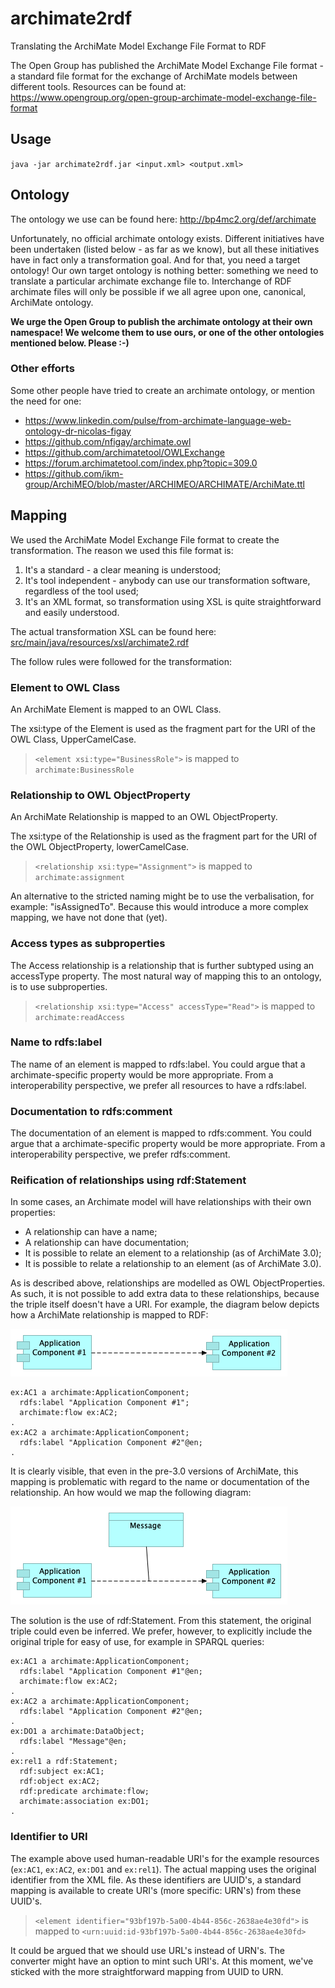 # archimate2rdf
Translating the ArchiMate Model Exchange File Format to RDF

The Open Group has published the ArchiMate Model Exchange File format - a standard file format for the exchange of ArchiMate models between different tools. Resources can be found at: https://www.opengroup.org/open-group-archimate-model-exchange-file-format

## Usage

`java -jar archimate2rdf.jar <input.xml> <output.xml>`

## Ontology

The ontology we use can be found here: http://bp4mc2.org/def/archimate

Unfortunately, no official archimate ontology exists. Different initiatives have been undertaken (listed below - as far as we know), but all these initiatives have in fact only a transformation goal. And for that, you need a target ontology! Our own target ontology is nothing better: something we need to translate a particular archimate exchange file to. Interchange of RDF archimate files will only be possible if we all agree upon one, canonical, ArchiMate ontology.

**We urge the Open Group to publish the archimate ontology at their own namespace! We welcome them to use ours, or one of the other ontologies mentioned below. Please :-)**

### Other efforts

Some other people have tried to create an archimate ontology, or mention the need for one:

- https://www.linkedin.com/pulse/from-archimate-language-web-ontology-dr-nicolas-figay
- https://github.com/nfigay/archimate.owl
- https://github.com/archimatetool/OWLExchange
- https://forum.archimatetool.com/index.php?topic=309.0
- https://github.com/ikm-group/ArchiMEO/blob/master/ARCHIMEO/ARCHIMATE/ArchiMate.ttl

## Mapping

We used the ArchiMate Model Exchange File format to create the transformation. The reason we used this file format is:

1. It's a standard - a clear meaning is understood;
2. It's tool independent - anybody can use our transformation software, regardless of the tool used;
3. It's an XML format, so transformation using XSL is quite straightforward and easily understood.

The actual transformation XSL can be found here: [src/main/java/resources/xsl/archimate2.rdf](https://github.com/bp4mc2/archimate2rdf/blob/master/src/main/resources/xsl/archimate2rdf.xsl)

The follow rules were followed for the transformation:

### Element to OWL Class
An ArchiMate Element is mapped to an OWL Class.

The xsi:type of the Element is used as the fragment part for the URI of the OWL Class, UpperCamelCase.

> `<element xsi:type="BusinessRole">` is mapped to `archimate:BusinessRole`

### Relationship to OWL ObjectProperty
An ArchiMate Relationship is mapped to an OWL ObjectProperty.

The xsi:type of the Relationship is used as the fragment part for the URI of the OWL ObjectProperty, lowerCamelCase.

> `<relationship xsi:type="Assignment">` is mapped to `archimate:assignment`

An alternative to the stricted naming might be to use the verbalisation, for example: "isAssignedTo". Because this would introduce a more complex mapping, we have not done that (yet).

### Access types as subproperties
The Access relationship is a relationship that is further subtyped using an accessType property. The most natural way of mapping this to an ontology, is to use subproperties.

> `<relationship xsi:type="Access" accessType="Read">` is mapped to `archimate:readAccess`

### Name to rdfs:label
The name of an element is mapped to rdfs:label. You could argue that a archimate-specific property would be more appropriate. From a interoperability perspective, we prefer all resources to have a rdfs:label.

### Documentation to rdfs:comment
The documentation of an element is mapped to rdfs:comment. You could argue that a archimate-specific property would be more appropriate. From a interoperability perspective, we prefer rdfs:comment.

### Reification of relationships using rdf:Statement
In some cases, an Archimate model will have relationships with their own properties:

- A relationship can have a name;
- A relationship can have documentation;
- It is possible to relate an element to a relationship (as of ArchiMate 3.0);
- It is possible to relate a relationship to an element (as of ArchiMate 3.0).

As is described above, relationships are modelled as OWL ObjectProperties. As such, it is not possible to add extra data to these relationships, because the triple itself doesn't have a URI. For example, the diagram below depicts how a ArchiMate relationship is mapped to RDF:

![](images/relationship.png)

```
ex:AC1 a archimate:ApplicationComponent;
  rdfs:label "Application Component #1";
  archimate:flow ex:AC2;
.
ex:AC2 a archimate:ApplicationComponent;
  rdfs:label "Application Component #2"@en;
.
```

It is clearly visible, that even in the pre-3.0 versions of ArchiMate, this mapping is problematic with regard to the name or documentation of the relationship. An how would we map the following diagram:

![](images/reification.png)

The solution is the use of rdf:Statement. From this statement, the original triple could even be inferred. We prefer, however, to explicitly include the original triple for easy of use, for example in SPARQL queries:

```
ex:AC1 a archimate:ApplicationComponent;
  rdfs:label "Application Component #1"@en;
  archimate:flow ex:AC2;
.
ex:AC2 a archimate:ApplicationComponent;
  rdfs:label "Application Component #2"@en;
.
ex:DO1 a archimate:DataObject;
  rdfs:label "Message"@en;
.
ex:rel1 a rdf:Statement;
  rdf:subject ex:AC1;
  rdf:object ex:AC2;
  rdf:predicate archimate:flow;
  archimate:association ex:DO1;
.
```

### Identifier to URI
The example above used human-readable URI's for the example resources (`ex:AC1`, `ex:AC2`, `ex:DO1` and `ex:rel1`). The actual mapping uses the original identifier from the XML file. As these identifiers are UUID's, a standard mapping is available to create URI's (more specific: URN's) from these UUID's.

> `<element identifier="93bf197b-5a00-4b44-856c-2638ae4e30fd">` is mapped to `<urn:uuid:id-93bf197b-5a00-4b44-856c-2638ae4e30fd>`

It could be argued that we should use URL's instead of URN's. The converter might have an option to mint such URI's. At this moment, we've sticked with the more straightforward mapping from UUID to URN.
